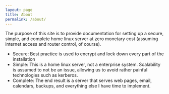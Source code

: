 ```yaml
---
layout: page
title: About
permalink: /about/
---
```


The purpose of this site is to provide documentation for setting up a secure, simple, and complete home linux server at zero monetary cost (assuming internet access and router control, of course).
 * Secure: Best practice is used to encrypt and lock down every part of the installation
 * Simple: This is a home linux server, not a enterprise system. Scalability is assumed to not be an issue, allowing us to avoid rather painful technologies such as kerberos.
 * Complete: The end result is a server that serves web pages, email, calendars, backups, and everything else I have time to implement.
